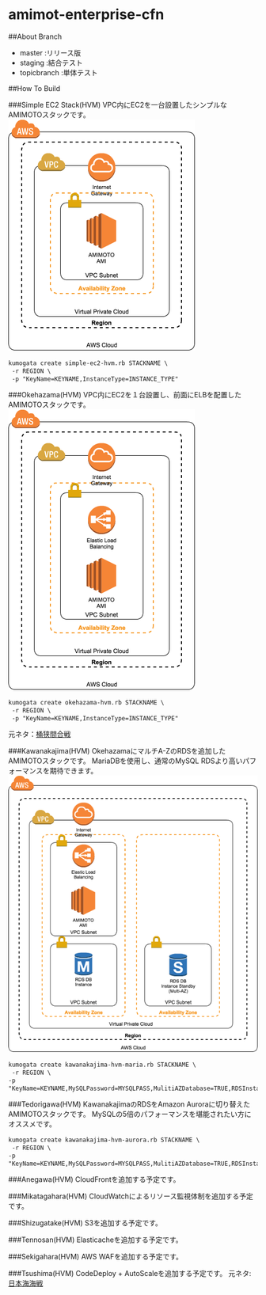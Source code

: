 # amimot-enterprise-cfn
##About Branch

- master :リリース版
- staging :結合テスト
- topicbranch :単体テスト

##How To Build

###Simple EC2 Stack(HVM)
VPC内にEC2を一台設置したシンプルなAMIMOTOスタックです。
![Simple EC2 Stack構成イメージ](img/simple-ec2.png "Simple EC2 Stack構成イメージ")
```
kumogata create simple-ec2-hvm.rb STACKNAME \
 -r REGION \
 -p "KeyName=KEYNAME,InstanceType=INSTANCE_TYPE"
```

###Okehazama(HVM)
VPC内にEC2を１台設置し、前面にELBを配置したAMIMOTOスタックです。
![Okehazama Stack構成イメージ](img/Okehazama.png "Okehazama Stack構成イメージ")
```
kumogata create okehazama-hvm.rb STACKNAME \
 -r REGION \
 -p "KeyName=KEYNAME,InstanceType=INSTANCE_TYPE"
```
元ネタ：[桶狭間合戦](https://ja.wikipedia.org/wiki/%E6%A1%B6%E7%8B%AD%E9%96%93%E3%81%AE%E6%88%A6%E3%81%84)

###Kawanakajima(HVM)
OkehazamaにマルチA-ZのRDSを追加したAMIMOTOスタックです。
MariaDBを使用し、通常のMySQL RDSより高いパフォーマンスを期待できます。
![Kawanakajima Stack構成イメージ](img/Kawanakajima.png "Kawanakajima Stack構成イメージ")
```
kumogata create kawanakajima-hvm-maria.rb STACKNAME \
 -r REGION \
-p "KeyName=KEYNAME,MySQLPassword=MYSQLPASS,MulitiAZDatabase=TRUE,RDSInstanceType=DB_INSTANCE_TYPE,InstanceType=EC2_INSTANCE_TYPE"
```
###Tedorigawa(HVM)
KawanakajimaのRDSをAmazon Auroraに切り替えたAMIMOTOスタックです。
MySQLの5倍のパフォーマンスを堪能されたい方にオススメです。
```
kumogata create kawanakajima-hvm-aurora.rb STACKNAME \
 -r REGION \
-p "KeyName=KEYNAME,MySQLPassword=MYSQLPASS,MulitiAZDatabase=TRUE,RDSInstanceType=DB_INSTANCE_TYPE,InstanceType=EC2_INSTANCE_TYPE"
```

###Anegawa(HVM)
CloudFrontを追加する予定です。

###Mikatagahara(HVM)
CloudWatchによるリソース監視体制を追加する予定です。

###Shizugatake(HVM)
S3を追加する予定です。

###Tennosan(HVM)
Elasticacheを追加する予定です。

###Sekigahara(HVM)
AWS WAFを追加する予定です。

###Tsushima(HVM)
CodeDeploy + AutoScaleを追加する予定です。
元ネタ:[日本海海戦](https://ja.wikipedia.org/wiki/%E6%97%A5%E6%9C%AC%E6%B5%B7%E6%B5%B7%E6%88%A6)
